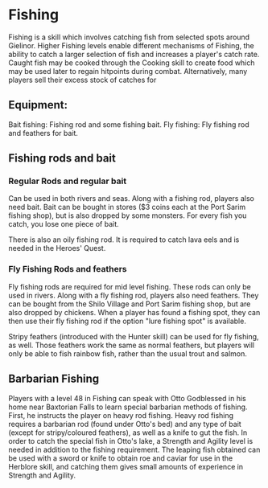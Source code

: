 # Fishing
Fishing is a skill which involves catching fish from selected spots around Gielinor. Higher Fishing levels enable different mechanisms of Fishing, the ability to catch a larger selection of fish and increases a player's catch rate. Caught fish may be cooked through the Cooking skill to create food which may be used later to regain hitpoints during combat. Alternatively, many players sell their excess stock of catches for 

## Equipment:
Bait fishing: Fishing rod and some fishing bait.
Fly fishing: Fly fishing rod and feathers for bait.

## Fishing rods and bait
### Regular Rods and regular bait
Can be used in both rivers and seas. Along with a fishing rod, players also need bait. Bait can be bought in stores ($3 coins each at the Port Sarim fishing shop), but is also dropped by some monsters. For every fish you catch, you lose one piece of bait.

There is also an oily fishing rod. It is required to catch lava eels and is needed in the Heroes' Quest.

### Fly Fishing Rods and feathers
Fly fishing rods are required for mid level fishing. These rods can only be used in rivers. Along with a fly fishing rod, players also need feathers. They can be bought from the Shilo Village and Port Sarim fishing shop, but are also dropped by chickens. When a player has found a fishing spot, they can then use their fly fishing rod if the option "lure fishing spot" is available.

Stripy feathers (introduced with the Hunter skill) can be used for fly fishing, as well. Those feathers work the same as normal feathers, but players will only be able to fish rainbow fish, rather than the usual trout and salmon.

## Barbarian Fishing
Players with a level 48 in Fishing can speak with Otto Godblessed in his home near Baxtorian Falls to learn special barbarian methods of fishing. First, he instructs the player on heavy rod fishing. Heavy rod fishing requires a barbarian rod (found under Otto's bed) and any type of bait (except for stripy/coloured feathers), as well as a knife to gut the fish. In order to catch the special fish in Otto's lake, a Strength and Agility level is needed in addition to the fishing requirement. The leaping fish obtained can be used with a sword or knife to obtain roe and caviar for use in the Herblore skill, and catching them gives small amounts of experience in Strength and Agility.
